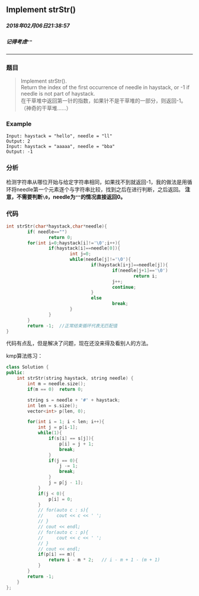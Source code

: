 ## Implement strStr()
##### 2018年02月06日21:38:57
##### 记得考虑``""``
***
### 题目
>Implement strStr().  
Return the index of the first occurrence of needle in haystack, or -1 if needle is not part of haystack.  
 在干草堆中返回第一针的指数，如果针不是干草堆的一部分，则返回-1。（神奇的干草堆......）
### Example
```
Input: haystack = "hello", needle = "ll"
Output: 2  
Input: haystack = "aaaaa", needle = "bba"
Output: -1
```
### 分析
检测字符串从哪位开始与给定字符串相同，如果找不到就返回-1，我的做法是用循环将needle第一个元素逐个与字符串比较，找到之后在进行判断，之后返回。
**注意，不需要判断``\0``，needle为``""``的情况直接返回0。**

### 代码
```c
int strStr(char*haystack,char*needle){
        if( needle=="")
                return 0;
        for(int i=0;haystack[i]!='\0';i++){
                if(haystack[i]==needle[0]){
                        int j=0;
                        while(needle[j]!='\0'){
                                if(haystack[i+j]==needle[j]){
                                        if(needle[j+1]=='\0')
                                                return i;
                                        j++;
                                        continue;
                                }
                                else
                                        break;
                        }
                }
        }
        return -1;  //正常结束循环代表无匹配值
}
```
代码有点乱，但是解决了问题，现在还没来得及看别人的方法。


kmp算法练习：

```cpp
class Solution {
public:
    int strStr(string haystack, string needle) {
        int m = needle.size();
        if(m == 0)  return 0;

        string s = needle + '#' + haystack;
        int len = s.size();
        vector<int> p(len, 0);

        for(int i = 1; i < len; i++){
            int j = p[i-1];
            while(1){
                if(s[i] == s[j]){
                    p[i] = j + 1;
                    break;
                }
                if(j == 0){
                    j -= 1;
                    break;
                }
                j = p[j - 1];
            }
            if(j < 0){
                p[i] = 0;
            }
            // for(auto c : s){
            //     cout << c << ' ';
            // }
            // cout << endl;
            // for(auto c : p){
            //     cout << c << ' ';
            // }
            // cout << endl;
            if(p[i] == m){
                return i - m * 2;   // i - m + 1 - (m + 1)
            }
        }
        return -1;
    }
};
```